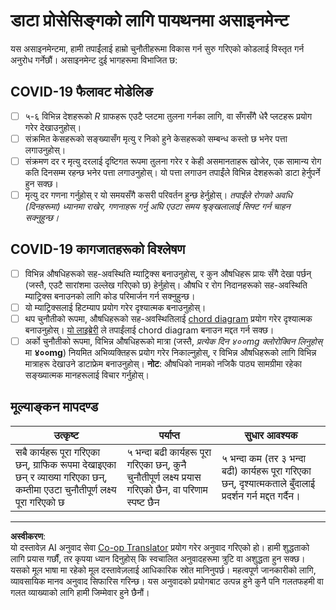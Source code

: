 <!--
CO_OP_TRANSLATOR_METADATA:
{
  "original_hash": "dc8f035ce92e4eaa078ab19caa68267a",
  "translation_date": "2025-08-27T16:56:44+00:00",
  "source_file": "2-Working-With-Data/07-python/assignment.md",
  "language_code": "ne"
}
-->
# डाटा प्रोसेसिङ्गको लागि पायथनमा असाइनमेन्ट

यस असाइनमेन्टमा, हामी तपाईंलाई हाम्रो चुनौतीहरूमा विकास गर्न सुरु गरिएको कोडलाई विस्तृत गर्न अनुरोध गर्नेछौं। असाइनमेन्ट दुई भागहरूमा विभाजित छ:

## COVID-19 फैलावट मोडेलिङ

 - [ ] ५-६ विभिन्न देशहरूको *R* ग्राफहरू एउटै प्लटमा तुलना गर्नका लागि, वा सँगसँगै धेरै प्लटहरू प्रयोग गरेर देखाउनुहोस्।
 - [ ] संक्रमित केसहरूको सङ्ख्यासँग मृत्यु र निको हुने केसहरूको सम्बन्ध कस्तो छ भनेर पत्ता लगाउनुहोस्।
 - [ ] संक्रमण दर र मृत्यु दरलाई दृष्टिगत रूपमा तुलना गरेर र केही असमानताहरू खोजेर, एक सामान्य रोग कति दिनसम्म रहन्छ भनेर पत्ता लगाउनुहोस्। यो पत्ता लगाउन तपाईंले विभिन्न देशहरूको डाटा हेर्नुपर्ने हुन सक्छ।
 - [ ] मृत्यु दर गणना गर्नुहोस् र यो समयसँगै कसरी परिवर्तन हुन्छ हेर्नुहोस्। *तपाईंले रोगको अवधि (दिनहरूमा) ध्यानमा राखेर, गणनाहरू गर्नु अघि एउटा समय श्रृङ्खलालाई सिफ्ट गर्न चाहन सक्नुहुन्छ।*

## COVID-19 कागजातहरूको विश्लेषण

- [ ] विभिन्न औषधिहरूको सह-अवस्थिति म्याट्रिक्स बनाउनुहोस्, र कुन औषधिहरू प्रायः सँगै देखा पर्छन् (जस्तै, एउटै सारांशमा उल्लेख गरिएको छ) हेर्नुहोस्। औषधि र रोग निदानहरूको सह-अवस्थिति म्याट्रिक्स बनाउनको लागि कोड परिमार्जन गर्न सक्नुहुन्छ।
- [ ] यो म्याट्रिक्सलाई हिटम्याप प्रयोग गरेर दृश्यात्मक बनाउनुहोस्।
- [ ] थप चुनौतीको रूपमा, औषधिहरूको सह-अवस्थितिलाई [chord diagram](https://en.wikipedia.org/wiki/Chord_diagram) प्रयोग गरेर दृश्यात्मक बनाउनुहोस्। [यो लाइब्रेरी](https://pypi.org/project/chord/) ले तपाईंलाई chord diagram बनाउन मद्दत गर्न सक्छ।
- [ ] अर्को चुनौतीको रूपमा, विभिन्न औषधिहरूको मात्रा (जस्तै, *प्रत्येक दिन ४००mg क्लोरोक्विन लिनुहोस्* मा **४००mg**) नियमित अभिव्यक्तिहरू प्रयोग गरेर निकाल्नुहोस्, र विभिन्न औषधिहरूको लागि विभिन्न मात्राहरू देखाउने डाटाफ्रेम बनाउनुहोस्। **नोट**: औषधिको नामको नजिकै पाठ्य सामग्रीमा रहेका सङ्ख्यात्मक मानहरूलाई विचार गर्नुहोस्।

## मूल्याङ्कन मापदण्ड

उत्कृष्ट | पर्याप्त | सुधार आवश्यक
--- | --- | -- |
सबै कार्यहरू पूरा गरिएका छन्, ग्राफिक रूपमा देखाइएका छन् र व्याख्या गरिएका छन्, कम्तीमा एउटा चुनौतीपूर्ण लक्ष्य पूरा गरिएको छ | ५ भन्दा बढी कार्यहरू पूरा गरिएका छन्, कुनै चुनौतीपूर्ण लक्ष्य प्रयास गरिएको छैन, वा परिणाम स्पष्ट छैन | ५ भन्दा कम (तर ३ भन्दा बढी) कार्यहरू पूरा गरिएका छन्, दृश्यात्मकताले बुँदालाई प्रदर्शन गर्न मद्दत गर्दैन।

---

**अस्वीकरण**:  
यो दस्तावेज़ AI अनुवाद सेवा [Co-op Translator](https://github.com/Azure/co-op-translator) प्रयोग गरेर अनुवाद गरिएको हो। हामी शुद्धताको लागि प्रयास गर्छौं, तर कृपया ध्यान दिनुहोस् कि स्वचालित अनुवादहरूमा त्रुटि वा अशुद्धता हुन सक्छ। यसको मूल भाषा मा रहेको मूल दस्तावेज़लाई आधिकारिक स्रोत मानिनुपर्छ। महत्वपूर्ण जानकारीको लागि, व्यावसायिक मानव अनुवाद सिफारिस गरिन्छ। यस अनुवादको प्रयोगबाट उत्पन्न हुने कुनै पनि गलतफहमी वा गलत व्याख्याको लागि हामी जिम्मेवार हुने छैनौं।